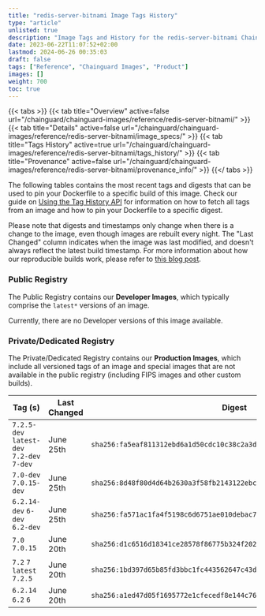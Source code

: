 ```yaml
---
title: "redis-server-bitnami Image Tags History"
type: "article"
unlisted: true
description: "Image Tags and History for the redis-server-bitnami Chainguard Image"
date: 2023-06-22T11:07:52+02:00
lastmod: 2024-06-26 00:35:03
draft: false
tags: ["Reference", "Chainguard Images", "Product"]
images: []
weight: 700
toc: true
---
```


{{< tabs >}}
{{< tab title="Overview" active=false url="/chainguard/chainguard-images/reference/redis-server-bitnami/" >}}
{{< tab title="Details" active=false url="/chainguard/chainguard-images/reference/redis-server-bitnami/image_specs/" >}}
{{< tab title="Tags History" active=true url="/chainguard/chainguard-images/reference/redis-server-bitnami/tags_history/" >}}
{{< tab title="Provenance" active=false url="/chainguard/chainguard-images/reference/redis-server-bitnami/provenance_info/" >}}
{{</ tabs >}}

The following tables contains the most recent tags and digests that can be used to pin your Dockerfile to a specific build of this image. Check our guide on [Using the Tag History API](/chainguard/chainguard-images/using-the-tag-history-api/) for information on how to fetch all tags from an image and how to pin your Dockerfile to a specific digest.

Please note that digests and timestamps only change when there is a change to the image, even though images are rebuilt every night. The "Last Changed" column indicates when the image was last modified, and doesn't always reflect the latest build timestamp. For more information about how our reproducible builds work, please refer to [this blog post](https://www.chainguard.dev/unchained/reproducing-chainguards-reproducible-image-builds).

### Public Registry
The Public Registry contains our **Developer Images**, which typically comprise the `latest*` versions of an image.

Currently, there are no Developer versions of this image available.

### Private/Dedicated Registry
The Private/Dedicated Registry contains our **Production Images**, which include all versioned tags of an image and special images that are not available in the public registry (including FIPS images and other custom builds).

| Tag (s)                                     | Last Changed | Digest                                                                    |
|---------------------------------------------|--------------|---------------------------------------------------------------------------|
|  `7.2.5-dev` `latest-dev` `7.2-dev` `7-dev` | June 25th    | `sha256:fa5eaf811312ebd6a1d50cdc10c38c2a3d1ef7eefc295c91c33e114a87171eef` |
|  `7.0-dev` `7.0.15-dev`                     | June 25th    | `sha256:8d48f80d4d64b2630a3f58fb2143122ebc19fe71bd137c72a5be58bab25e766c` |
|  `6.2.14-dev` `6-dev` `6.2-dev`             | June 25th    | `sha256:fa571ac1fa4f5198c6d6751ae010debac7d4f0813257ed39be85ce7e3f4eacc1` |
|  `7.0` `7.0.15`                             | June 20th    | `sha256:d1c6516d18341ce28578f86775b324f2027593b00b6d5fd4c804732dc6eb8b3c` |
|  `7.2` `7` `latest` `7.2.5`                 | June 20th    | `sha256:1bd397d65b85fd3bbc1fc443562647c43d1dd69306f8940bed54f8fc3150d330` |
|  `6.2.14` `6.2` `6`                         | June 20th    | `sha256:a1ed47d05f1695772e1cfecedf8e144c76458e17a5554e46a693bf39cd3c8dd9` |

